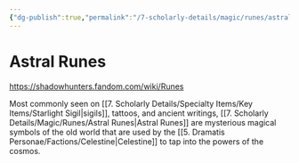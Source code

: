 ```yaml
---
{"dg-publish":true,"permalink":"/7-scholarly-details/magic/runes/astral-runes/","noteIcon":""}
---
```


# Astral Runes

https://shadowhunters.fandom.com/wiki/Runes 

Most commonly seen on [[7. Scholarly Details/Specialty Items/Key Items/Starlight Sigil\|sigils]], tattoos, and ancient writings, [[7. Scholarly Details/Magic/Runes/Astral Runes\|Astral Runes]] are mysterious magical symbols of the old world that are used by the [[5. Dramatis Personae/Factions/Celestine\|Celestine]] to tap into the powers of the cosmos. 